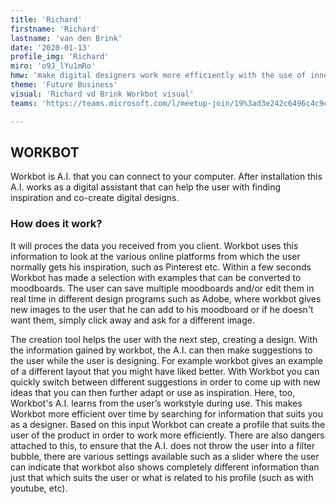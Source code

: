 ```yaml
---
title: 'Richard'
firstname: 'Richard'
lastname: 'van den Brink'
date: '2020-01-13'
profile_img: 'Richard'
miro: 'o9J_lYu1mRo'
hmw: 'make digital designers work more efficiently with the use of innovative technology? '
theme: 'Future Business'
visual: 'Richard vd Brink Workbot visual'
teams: 'https://teams.microsoft.com/l/meetup-join/19%3ad3e242c6496c4c9cb420776cd7c4e079%40thread.tacv2/1611095959544?context=%7b%22Tid%22%3a%22ca6fbace-7cba-4d53-8681-a06284f7ff46%22%2c%22Oid%22%3a%22100e5047-8c80-4681-bea6-926cb60256f0%22%7d'

---
```


## WORKBOT 

Workbot is A.I. that you can connect to your computer. After installation this A.I. works as a digital assistant that can help the user with finding inspiration and co-create digital designs. 

### How does it work?

It will proces the data you received from you client. Workbot uses this information to look at the various online platforms from which the user normally gets his inspiration, such as Pinterest etc. Within a few seconds Workbot has made a selection with examples that can be converted to moodboards. The user can save multiple moodboards and/or edit them in real time in different design programs such as Adobe, where workbot gives new images to the user that he can add to his moodboard or if he doesn't want them, simply click away and ask for a different image.  

The creation tool helps the user with the next step, creating a design. With the information gained by workbot, the A.I. can then make suggestions to the user while the user is designing. For example workbot gives an example of a different layout that you might have liked better. With Workbot you can quickly switch between different suggestions in order to come up with new ideas that you can then further adapt or use as inspiration. Here, too, Workbot's A.I. learns from the user’s workstyle during use. This makes Workbot more efficient over time by searching for information that suits you as a designer. Based on this input Workbot can create a profile that suits the user of the product in order to work more efficiently. There are also dangers attached to this, to ensure that the A.I. does not throw the user into a filter bubble, there are various settings available such as a slider where the user can indicate that workbot also shows completely different information than just that which suits the user or what is related to his profile (such as with youtube, etc).   